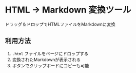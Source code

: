 # HTML → Markdown 変換ツール

ドラッグ＆ドロップでHTMLファイルをMarkdownに変換

## 利用方法

1. `.html` ファイルをページにドロップする
2. 変換されたMarkdownが表示される
3. ボタンでクリップボードにコピーも可能
